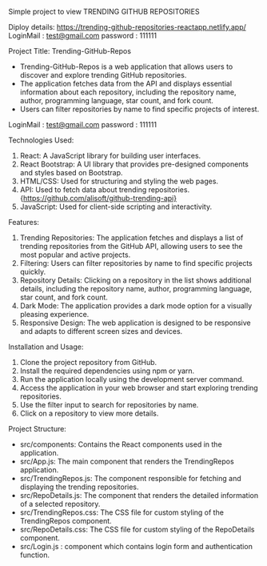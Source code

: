 Simple project to view TRENDING GITHUB REPOSITORIES


Diploy details:
https://trending-github-repositories-reactapp.netlify.app/
LoginMail : test@gmail.com
password  : 111111

Project Title: Trending-GitHub-Repos
- Trending-GitHub-Repos is a web application that allows users to discover and explore trending GitHub repositories.
- The application fetches data from the API and displays essential information about each repository, including the repository name, author, programming language, star count, and fork count. 
- Users can filter repositories by name to find specific projects of interest.


LoginMail : test@gmail.com
password  : 111111



Technologies Used:

1. React: A JavaScript library for building user interfaces.
2. React Bootstrap: A UI library that provides pre-designed components and styles based on Bootstrap.
3. HTML/CSS: Used for structuring and styling the web pages.
4. API: Used to fetch data about trending repositories.  {https://github.com/alisoft/github-trending-api}
5. JavaScript: Used for client-side scripting and interactivity.

Features:

1. Trending Repositories: The application fetches and displays a list of trending repositories from the GitHub API, allowing users to see the most popular and active projects.
2. Filtering: Users can filter repositories by name to find specific projects quickly.
3. Repository Details: Clicking on a repository in the list shows additional details, including the repository name, author, programming language, star count, and fork count.
4. Dark Mode: The application provides a dark mode option for a visually pleasing experience.
5. Responsive Design: The web application is designed to be responsive and adapts to different screen sizes and devices.

Installation and Usage:

1. Clone the project repository from GitHub.
2. Install the required dependencies using npm or yarn.
3. Run the application locally using the development server command.
4. Access the application in your web browser and start exploring trending repositories.
5. Use the filter input to search for repositories by name.
6. Click on a repository to view more details.

Project Structure:

- src/components: Contains the React components used in the application.
- src/App.js: The main component that renders the TrendingRepos application.
- src/TrendingRepos.js: The component responsible for fetching and displaying the trending repositories.
- src/RepoDetails.js: The component that renders the detailed information of a selected repository.
- src/TrendingRepos.css: The CSS file for custom styling of the TrendingRepos component.
- src/RepoDetails.css: The CSS file for custom styling of the RepoDetails component.
- src/Login.js : component which contains login form and authentication function.